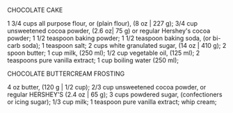 CHOCOLATE CAKE

1 3/4 cups all purpose flour, or (plain flour), (8 oz | 227 g);
3/4 cup unsweetened cocoa powder, (2.6 oz| 75 g) or regular Hershey's cocoa powder;
1 1/2 teaspoon baking powder;
1 1/2 teaspoon baking soda, (or bi-carb soda);
1 teaspoon salt;
2 cups white granulated sugar, (14 oz | 410 g);
2 spoon butter;
1 cup milk, (250 ml);
1/2 cup vegetable oil, (125 ml);
2 teaspoons pure vanilla extract;
1 cup boiling water (250 ml);

CHOCOLATE BUTTERCREAM FROSTING

4 oz butter, (120 g | 1/2 cup);
2/3 cup unsweetened cocoa powder, or regular HERSHEY'S (2.4 oz | 65 g);
3 cups powdered sugar, (confectioners or icing sugar);
1/3 cup milk;
1 teaspoon pure vanilla extract;
whip cream;